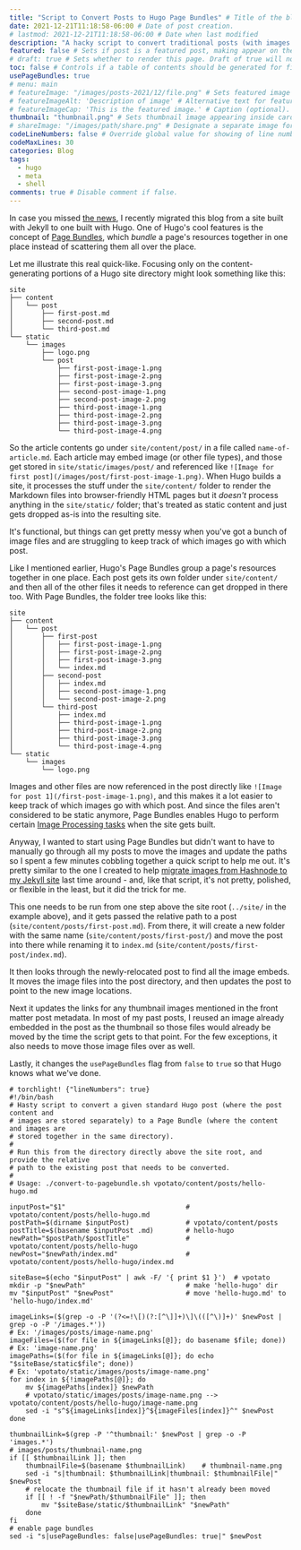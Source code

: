 ```yaml
---
title: "Script to Convert Posts to Hugo Page Bundles" # Title of the blog post.
date: 2021-12-21T11:18:58-06:00 # Date of post creation.
# lastmod: 2021-12-21T11:18:58-06:00 # Date when last modified
description: "A hacky script to convert traditional posts (with images stored separately) to a Hugo Page Bundle" # Description used for search engine.
featured: false # Sets if post is a featured post, making appear on the home page side bar.
# draft: true # Sets whether to render this page. Draft of true will not be rendered.
toc: false # Controls if a table of contents should be generated for first-level links automatically.
usePageBundles: true
# menu: main
# featureImage: "/images/posts-2021/12/file.png" # Sets featured image on blog post.
# featureImageAlt: 'Description of image' # Alternative text for featured image.
# featureImageCap: 'This is the featured image.' # Caption (optional).
thumbnail: "thumbnail.png" # Sets thumbnail image appearing inside card on homepage.
# shareImage: "/images/path/share.png" # Designate a separate image for social media sharing.
codeLineNumbers: false # Override global value for showing of line numbers within code block.
codeMaxLines: 30
categories: Blog
tags:
  - hugo
  - meta
  - shell
comments: true # Disable comment if false.
---
```

In case you missed [the news](/hello-hugo), I recently migrated this blog from a site built with Jekyll to one built with Hugo. One of Hugo's cool features is the concept of [Page Bundles](https://gohugo.io/content-management/page-bundles/), which _bundle_ a page's resources together in one place instead of scattering them all over the place.

Let me illustrate this real quick-like. Focusing only on the content-generating portions of a Hugo site directory might look something like this:

```
site
├── content
│   └── post
│       ├── first-post.md
│       ├── second-post.md
│       └── third-post.md
└── static
    └── images
        ├── logo.png
        └── post
            ├── first-post-image-1.png
            ├── first-post-image-2.png
            ├── first-post-image-3.png
            ├── second-post-image-1.png
            ├── second-post-image-2.png
            ├── third-post-image-1.png
            ├── third-post-image-2.png
            ├── third-post-image-3.png
            └── third-post-image-4.png
```

So the article contents go under `site/content/post/` in a file called `name-of-article.md`. Each article may embed image (or other file types), and those get stored in `site/static/images/post/` and referenced like `![Image for first post](/images/post/first-post-image-1.png)`. When Hugo builds a site, it processes the stuff under the `site/content/` folder to render the Markdown files into browser-friendly HTML pages but it _doesn't_ process anything in the `site/static/` folder; that's treated as static content and just gets dropped as-is into the resulting site.

It's functional, but things can get pretty messy when you've got a bunch of image files and are struggling to keep track of which images go with which post.

Like I mentioned earlier, Hugo's Page Bundles group a page's resources together in one place. Each post gets its own folder under `site/content/` and then all of the other files it needs to reference can get dropped in there too. With Page Bundles, the folder tree looks like this:

```
site
├── content
│   └── post
│       ├── first-post
│       │   ├── first-post-image-1.png
│       │   ├── first-post-image-2.png
│       │   ├── first-post-image-3.png
│       │   └── index.md
│       ├── second-post
│       │   ├── index.md
│       │   ├── second-post-image-1.png
│       │   └── second-post-image-2.png
│       └── third-post
│           ├── index.md
│           ├── third-post-image-1.png
│           ├── third-post-image-2.png
│           ├── third-post-image-3.png
│           └── third-post-image-4.png
└── static
    └── images
        └── logo.png
```

Images and other files are now referenced in the post directly like `![Image for post 1](/first-post-image-1.png)`, and this makes it a lot easier to keep track of which images go with which post. And since the files aren't considered to be static anymore, Page Bundles enables Hugo to perform certain [Image Processing tasks](https://gohugo.io/content-management/image-processing/) when the site gets built.

Anyway, I wanted to start using Page Bundles but didn't want to have to manually go through all my posts to move the images and update the paths so I spent a few minutes cobbling together a quick script to help me out. It's pretty similar to the one I created to help [migrate images from Hashnode to my Jekyll site](/script-to-update-image-embed-links-in-markdown-files/) last time around - and, like that script, it's not pretty, polished, or flexible in the least, but it did the trick for me.

This one needs to be run from one step above the site root (`../site/` in the example above), and it gets passed the relative path to a post (`site/content/posts/first-post.md`). From there, it will create a new folder with the same name (`site/content/posts/first-post/`) and move the post into there while renaming it to `index.md` (`site/content/posts/first-post/index.md`).

It then looks through the newly-relocated post to find all the image embeds. It moves the image files into the post directory, and then updates the post to point to the new image locations.

Next it updates the links for any thumbnail images mentioned in the front matter post metadata. In most of my past posts, I reused an image already embedded in the post as the thumbnail so those files would already be moved by the time the script gets to that point. For the few exceptions, it also needs to move those image files over as well.

Lastly, it changes the `usePageBundles` flag from `false` to `true` so that Hugo knows what we've done.

```shell
# torchlight! {"lineNumbers": true}
#!/bin/bash
# Hasty script to convert a given standard Hugo post (where the post content and
# images are stored separately) to a Page Bundle (where the content and images are
# stored together in the same directory).
#
# Run this from the directory directly above the site root, and provide the relative
# path to the existing post that needs to be converted.
#
# Usage: ./convert-to-pagebundle.sh vpotato/content/posts/hello-hugo.md

inputPost="$1"                              # vpotato/content/posts/hello-hugo.md
postPath=$(dirname $inputPost)              # vpotato/content/posts
postTitle=$(basename $inputPost .md)        # hello-hugo
newPath="$postPath/$postTitle"              # vpotato/content/posts/hello-hugo
newPost="$newPath/index.md"                 # vpotato/content/posts/hello-hugo/index.md

siteBase=$(echo "$inputPost" | awk -F/ '{ print $1 }')  # vpotato
mkdir -p "$newPath"                         # make 'hello-hugo' dir
mv "$inputPost" "$newPost"                  # move 'hello-hugo.md' to 'hello-hugo/index.md'

imageLinks=($(grep -o -P '(?<=!\[)(?:[^\]]+)\]\(([^\)]+)' $newPost | grep -o -P '/images.*'))
# Ex: '/images/posts/image-name.png'
imageFiles=($(for file in ${imageLinks[@]}; do basename $file; done))
# Ex: 'image-name.png'
imagePaths=($(for file in ${imageLinks[@]}; do echo "$siteBase/static$file"; done))
# Ex: 'vpotato/static/images/posts/image-name.png'
for index in ${!imagePaths[@]}; do
    mv ${imagePaths[index]} $newPath
    # vpotato/static/images/posts/image-name.png --> vpotato/content/posts/hello-hugo/image-name.png
    sed -i "s^${imageLinks[index]}^${imageFiles[index]}^" $newPost
done

thumbnailLink=$(grep -P '^thumbnail:' $newPost | grep -o -P 'images.*')
# images/posts/thumbnail-name.png
if [[ $thumbnailLink ]]; then
    thumbnailFile=$(basename $thumbnailLink)    # thumbnail-name.png
    sed -i "s|thumbnail: $thumbnailLink|thumbnail: $thumbnailFile|" $newPost
    # relocate the thumbnail file if it hasn't already been moved
    if [[ ! -f "$newPath/$thumbnailFile" ]]; then
        mv "$siteBase/static/$thumbnailLink" "$newPath"
    done
fi
# enable page bundles
sed -i "s|usePageBundles: false|usePageBundles: true|" $newPost
```